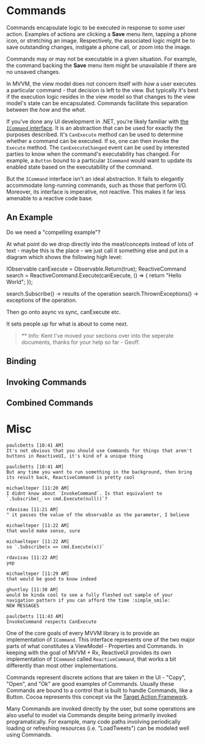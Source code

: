 # Commands

Commands encapsulate logic to be executed in response to some user action. Examples of actions are clicking a **Save** menu item, tapping a phone icon, or stretching an image. Respectively, the associated logic might be to save outstanding changes, instigate a phone call, or zoom into the image.

Commands may or may not be executable in a given situation. For example, the command backing the **Save** menu item might be unavailable if there are no unsaved changes.

In MVVM, the view model does not concern itself with *how* a user executes a particular command - that decision is left to the view. But typically it's best if the execution logic resides in the view model so that changes to the view model's state can be encapsulated. Commands facilitate this separation between the *how* and the *what*.

If you've done any UI development in .NET, you're likely familiar with [the `ICommand` interface](https://msdn.microsoft.com/en-us/library/system.windows.input.icommand.aspx). It is an abstraction that can be used for exactly the purposes described. It's `CanExecute` method can be used to determine whether a command can be executed. If so, one can then invoke the `Execute` method. The `CanExecuteChanged` event can be used by interested parties to know when the command's executability has changed. For example, a `Button` bound to a particular `ICommand` would want to update its enabled state based on the executability of the command.

But the `ICommand` interface isn't an ideal abstraction. It fails to elegantly accommodate long-running commands, such as those that perform I/O. Moreover, its interface is imperative, not reactive. This makes it far less amenable to a reactive code base.

## An Example

Do we need a "compelling example"?

At what point do we drop directly into the meat/concepts instead of lots of text - maybe this is the place - we just call it something else and put in a diagram which shows the following high level:

IObservable canExecute = Observable.Return(true);
ReactiveCommand search = ReactiveCommand.Execute(canExecute, () => { return "Hello World"; });

search.Subscribe() -> results of the operation
search.ThrownExceptions() -> exceptions of the operation.

Then go onto async vs sync, canExecute etc.

It sets people up for what is about to come next.

>** Info: Kent I've moved your sections over into the seperate documents, thanks for your help so far - Geoff.

## Binding

## Invoking Commands

## Combined Commands



# Misc


    paulcbetts [10:41 AM]
    It's not obvious that you should use Commands for things that aren't buttons in ReactiveUI, it's kind of a unique thing

    paulcbetts [10:41 AM]
    But any time you want to run something in the background, then bring its result back, ReactiveCommand is pretty cool

    michaelteper [11:20 AM] 
    I didnt know about `InvokeCommand`. Is that equivalent to `.Subscribe(_ => cmd.Execute(null))`?

    rdavisau [11:21 AM] 
    ^ it passes the value of the observable as the parameter, I believe

    michaelteper [11:22 AM] 
    that would make sense, sure

    michaelteper [11:22 AM]
    so `.Subscribe(x => cmd.Execute(x))`

    rdavisau [11:22 AM] 
    yep

    michaelteper [11:29 AM] 
    that would be good to know indeed

    ghuntley [11:30 AM] 
    would be kinda cool to see a fully fleshed out sample of your navigation pattern if you can afford the time :simple_smile:
    NEW MESSAGES

    paulcbetts [11:43 AM] 
    InvokeCommand respects CanExecute


One of the core goals of every MVVM library is to provide an implementation of
`ICommand`. This interface represents one of the two major parts of what
constitutes a ViewModel - Properties and Commands. In keeping with the goal of
MVVM + Rx, ReactiveUI provides its own implementation of `ICommand` called
`ReactiveCommand`, that works a bit differently than most other
implementations.

Commands represent discrete actions that are taken in the UI - "Copy", "Open",
and "Ok" are good examples of Commands. Usually these Commands are bound to a
control that is built to handle Commands, like a Button. Cocoa represents this
concept via the [Target Action
Framework](https://developer.apple.com/library/ios/documentation/general/conceptual/CocoaEncyclopedia/Target-Action/Target-Action.html).

Many Commands are invoked directly by the user, but some operations are also
useful to model via Commands despite being primarily invoked programatically.
For example, many code paths involving periodically loading or refreshing
resources (i.e. "LoadTweets") can be modeled well using Commands.
